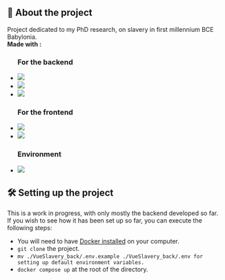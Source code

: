 <h2> 📖 About the project</h2>
Project dedicated to my PhD research, on slavery in first millennium BCE Babylonia.
<br><b>Made with :</b> 
<ul>
  <h3>For the backend</h3>
  <li><img src="https://img.shields.io/badge/Node%20js-339933?style=for-the-badge&logo=nodedotjs&logoColor=white"></li> 
  <li><img src="https://img.shields.io/badge/Express%20js-000000?style=for-the-badge&logo=express&logoColor=white"></li> 
  <li><img src="https://img.shields.io/badge/Sequelize-52B0E7?style=for-the-badge&logo=Sequelize&logoColor=white"></li>
  <h3>For the frontend</h3>
  <li><img src="https://img.shields.io/badge/Vue%20js-35495E?style=for-the-badge&logo=vuedotjs&logoColor=4FC08D"></li> 
  <li><img src="https://img.shields.io/badge/Tailwind_CSS-38B2AC?style=for-the-badge&logo=tailwind-css&logoColor=white"></li>
  <h3>Environment</h3>
  <li><img src="https://img.shields.io/badge/Docker-2CA5E0?style=for-the-badge&logo=docker&logoColor=white"></li>
</ul>

<h2> 🛠️ Setting up the project</h2>
This is a work in progress, with only mostly the backend developed so far. 
<br>If you wish to see how it has been set up so far, you can execute the following steps:
<ul>
  <li>You will need to have <a href='https://docs.docker.com/get-docker/'>Docker installed</a> on your computer.</li>
  <li><code>git clone</code> the project.</li>
  <li><code>mv ./VueSlavery_back/.env.example ./VueSlavery_back/.env for setting up default environment variables.</code></li>
  <li><code>docker compose up</code> at the root of the directory.</li>
</ul>
